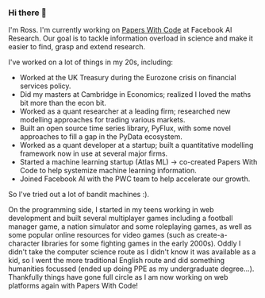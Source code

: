 ### Hi there 👋

I'm Ross. I'm currently working on [Papers With Code](http://www.paperswithcode.com) at Facebook AI Research. Our goal is to tackle information overload in science and make it easier to find, grasp and extend research.

I've worked on a lot of things in my 20s, including:

- Worked at the UK Treasury during the Eurozone crisis on financial services policy.
- Did my masters at Cambridge in Economics; realized I loved the maths bit more than the econ bit.
- Worked as a quant researcher at a leading firm; researched new modelling approaches for trading various markets.
- Built an open source time series library, PyFlux, with some novel approaches to fill a gap in the PyData ecosystem.
- Worked as a quant developer at a startup; built a quantitative modelling framework now in use at several major firms.
- Started a machine learning startup (Atlas ML) -> co-created Papers With Code to help systemize machine learning information.
- Joined Facebook AI with the PWC team to help accelerate our growth.

So I've tried out a lot of bandit machines :). 

On the programming side, I started in my teens working in web development and built several multiplayer games including a football manager game, a nation simulator and some roleplaying games, as well as some popular online resources for video games (such as create-a-character libraries for some fighting games in the early 2000s). Oddly I didn't take the computer science route as I didn't know it was available as a kid, so I went the more traditional English route and did something  humanities focussed (ended up doing PPE as my undergraduate degree...). Thankfully things have gone full circle as I am now working on web platforms again with Papers With Code!
